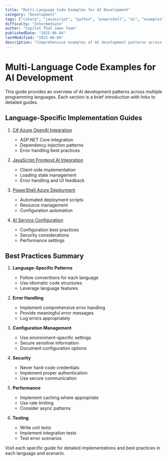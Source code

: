 ```yaml
---
title: "Multi-Language Code Examples for AI Development"
category: "Development"
tags: ["csharp", "javascript", "python", "powershell", "ai", "examples"]
difficulty: "Intermediate"
author: "Copilot That Jawn Team"
publishedDate: "2025-06-04"
lastModified: "2025-06-04"
description: "Comprehensive examples of AI development patterns across multiple programming languages with proper syntax highlighting."
---
```


# Multi-Language Code Examples for AI Development

This guide provides an overview of AI development patterns across multiple programming languages. Each section is a brief introduction with links to detailed guides.

## Language-Specific Implementation Guides

1. [C# Azure OpenAI Integration](azure-openai-csharp-integration.md)
   - ASP.NET Core integration
   - Dependency injection patterns
   - Error handling best practices

2. [JavaScript Frontend AI Integration](javascript-frontend-ai-integration.md)
   - Client-side implementation
   - Loading state management
   - Error handling and UI feedback

3. [PowerShell Azure Deployment](powershell-azure-deployment.md)
   - Automated deployment scripts
   - Resource management
   - Configuration automation

4. [AI Service Configuration](ai-service-configuration.md)
   - Configuration best practices
   - Security considerations
   - Performance settings

## Best Practices Summary

1. **Language-Specific Patterns**
   - Follow conventions for each language
   - Use idiomatic code structures
   - Leverage language features

2. **Error Handling**
   - Implement comprehensive error handling
   - Provide meaningful error messages
   - Log errors appropriately

3. **Configuration Management**
   - Use environment-specific settings
   - Secure sensitive information
   - Document configuration options

4. **Security**
   - Never hard-code credentials
   - Implement proper authentication
   - Use secure communication

5. **Performance**
   - Implement caching where appropriate
   - Use rate limiting
   - Consider async patterns

6. **Testing**
   - Write unit tests
   - Implement integration tests
   - Test error scenarios

Visit each specific guide for detailed implementations and best practices in each language and scenario.
